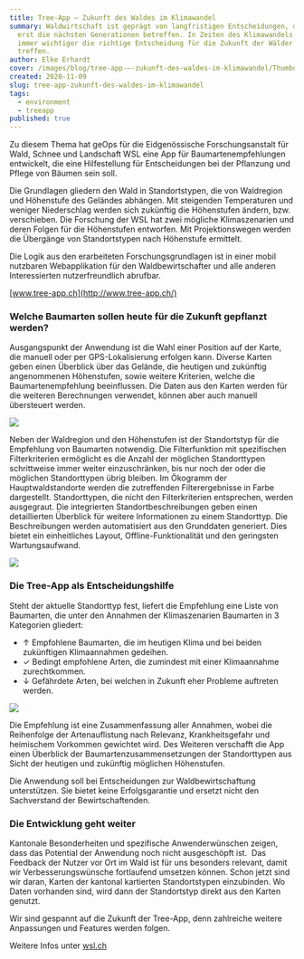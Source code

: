 ```yaml
---
title: Tree-App – Zukunft des Waldes im Klimawandel
summary: Waldwirtschaft ist geprägt von langfristigen Entscheidungen, die meist
  erst die nächsten Generationen betreffen. In Zeiten des Klimawandels wird es
  immer wichtiger die richtige Entscheidung für die Zukunft der Wälder zu
  treffen.
author: Elke Erhardt
cover: /images/blog/tree-app-–-zukunft-des-waldes-im-klimawandel/Thumbnail_Treeapp_0.png
created: 2020-11-09
slug: tree-app-zukunft-des-waldes-im-klimawandel
tags:
  - environment
  - treeapp
published: true
---
```

Zu diesem Thema hat geOps für die Eidgenössische Forschungsanstalt für Wald, Schnee und Landschaft WSL eine App für Baumartenempfehlungen entwickelt, die eine Hilfestellung für Entschei&shy;­dungen bei der Pflanzung und Pflege von Bäumen sein soll.

Die Grundlagen gliedern den Wald in Standortstypen, die von Waldregion und Höhenstufe des Geländes abhängen. Mit steigenden Temperaturen und weniger Niederschlag werden sich zukünftig die Höhenstufen ändern, bzw. verschieben. Die Forschung der WSL hat zwei mögliche Klimaszenarien und deren Folgen für die Höhenstufen entworfen. Mit Projektionswegen werden die Übergänge von Standortstypen nach Höhenstufe ermittelt.

Die Logik aus den erarbeiteten Forschungsgrundlagen ist in einer mobil nutzbaren Webapplikation für den Waldbewirtschafter und alle anderen Interessierten nutzer&shy;freundlich abrufbar.

[www.tree-app.ch](http://www.tree-app.ch/)

### Welche Baumarten sollen heute für die Zukunft gepflanzt werden?

Ausgangspunkt der Anwendung ist die Wahl einer Position auf der Karte, die manuell oder per GPS-Lokalisierung erfolgen kann. Diverse Karten geben einen Überblick über das Gelände, die heutigen und zukünftig angenommenen Höhenstufen, sowie weitere Kriterien, welche die Baumartenempfehlung beeinflussen. Die Daten aus den Karten werden für die weiteren Berechnungen verwendet, können aber auch manuell übersteuert werden.

![](/images/blog/tree-app-–-zukunft-des-waldes-im-klimawandel/tree_app_geOps.jpg)

Neben der Waldregion und den Höhenstufen ist der Standortstyp für die Empfehlung von Baumarten notwendig. Die Filterfunktion mit spezifischen Filterkriterien ermöglicht es die Anzahl der möglichen Standorttypen schrittweise immer weiter einzuschränken, bis nur noch der oder die möglichen Standorttypen übrig bleiben. Im Ökogramm der Hauptwaldstandorte werden die zutreffenden Filterergebnisse in Farbe dargestellt. Standorttypen, die nicht den Filterkriterien entsprechen, werden ausgegraut. Die integrierten Standortbeschreibungen geben einen detaillierten Überblick für weitere Informationen zu einem Standorttyp. Die Beschreibungen werden automatisiert aus den Grunddaten generiert. Dies bietet ein einheitliches Layout, Offline-Funktionalität und den geringsten Wartungsaufwand.

![](/images/blog/tree-app-–-zukunft-des-waldes-im-klimawandel/tree_app2_geOps.jpg)

### Die Tree-App als Entscheidungshilfe

Steht der aktuelle Standorttyp fest, liefert die Empfehlung eine Liste von Baumarten, die unter den Annahmen der Klimaszenarien Baumarten in 3 Kategorien gliedert:

*   ↑ Empfohlene Baumarten, die im heutigen Klima und bei beiden zukünftigen Klimaannahmen gedeihen.
*   ✓ Bedingt empfohlene Arten, die zumindest mit einer Klimaannahme zurechtkommen.
*   ↓ Gefährdete Arten, bei welchen in Zukunft eher Probleme auftreten werden.

![](/images/blog/tree-app-–-zukunft-des-waldes-im-klimawandel/Treeapp.jpg)

Die Empfehlung ist eine Zusammenfassung aller Annahmen, wobei die Reihenfolge der Artenauflistung nach Relevanz, Krankheitsgefahr und heimischem Vorkommen gewichtet wird. Des Weiteren verschafft die App einen Überblick der Baumartenzusammensetzungen der Standorttypen aus Sicht der heutigen und zukünftig möglichen Höhenstufen.

Die Anwendung soll bei Entscheidungen zur Waldbewirtschaftung unterstützen. Sie bietet keine Erfolgsgarantie und ersetzt nicht den Sachverstand der Bewirtschaftenden.

### Die Entwicklung geht weiter

Kantonale Besonderheiten und spezifische Anwenderwünschen zeigen, dass das Potential der Anwendung noch nicht ausgeschöpft ist.  Das Feedback der Nutzer vor Ort im Wald ist für uns besonders relevant, damit wir Verbesserungswünsche fortlaufend umsetzen können. Schon jetzt sind wir daran, Karten der kantonal kartierten Standortstypen einzubinden. Wo Daten vorhanden sind, wird dann der Standortstyp direkt aus den Karten genutzt.

Wir sind gespannt auf die Zukunft der Tree-App, denn zahlreiche weitere Anpassungen und Features werden folgen.

Weitere Infos unter [wsl.ch](https://www.wsl.ch)